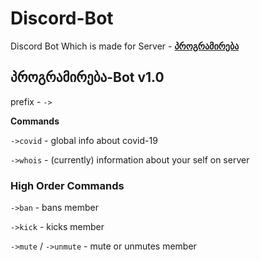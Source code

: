 # Discord-Bot

Discord Bot Which is made for Server - **[პროგრამირება](https://discord.gg/Up5MurgsWq)**

## პროგრამირება-Bot v1.0

prefix - `->`

**Commands**

`->covid` - global info about covid-19

`->whois` - (currently) information about your self on server

### High Order Commands

`->ban` - bans member

`->kick` - kicks member

`->mute` / `->unmute` - mute or unmutes member
